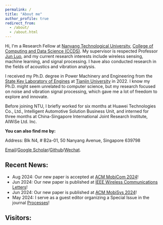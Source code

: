 ```yaml
---
permalink: /
title: "About me"
author_profile: true
redirect_from: 
  - /about/
  - /about.html
---
```


Hi, I'm a Research Fellow at [Nanyang Technological University](https://www.ntu.edu.sg/), [College of Computing and Data Science (CCDS)](https://www.ntu.edu.sg/computing). My supervisor is respected Professor [Jun Luo](https://dr.ntu.edu.sg/cris/rp/rp01107), and my current research interests include wireless sensing, machine learning, and signal processing. I have also conducted research in the fields of acoustics and vibration analysis.

I received my Ph.D. degree in Power Machinery and Engineering from the [State Key Laboratory of Engines](https://www.tju.edu.cn/info/1058/1442.htm) at [Tianjin University](https://www.tju.edu.cn/) in 2022. I know my Ph.D. might seem unrelated to computer science, but my research focused on noise and vibration signal processing, which gave me a lot of freedom to explore and innovate.

Before joining NTU, I briefly worked for six months at Huawei Technologies Co., Ltd., Intelligent Automotive Solution Business Unit, and interned for three months at China-Singapore International Joint Research Institute, AIWiSe Ltd. Inc.

**You can also find me by:**

Address: Blk N4, # B2a-01, 50 Nanyang Avenue, Singapore 639798

[Email](mailto:l.xin@ntu.edu.sg)/[Google Scholar](https://scholar.google.com/citations?user=qSy0jogAAAAJ&hl=en)/[Github](https://github.com/MadFrogL)/[Wechat](../images/Wechat.jpg).


## Recent News:
+ Aug 2024: Our new paper is accepted at [ACM MobiCom 2024]([https://sigmobile.org/mobicom/2024/](https://www.researchgate.net/profile/Jun-Luo-10/publication/383396909_Beamforming_made_Malicious_Manipulating_Wi-Fi_Traffic_via_Beamform-ing_Feedback_Forgery/links/66ce79eb64f7bf7b19450153/Beamforming-made-Malicious-Manipulating-Wi-Fi-Traffic-via-Beamform-ing-Feedback-Forgery.pdf))!
+ Jun 2024: Our new paper is published at [IEEE Wireless Communications Letters](https://ieeexplore.ieee.org/abstract/document/10551398)!
+ Jun 2024: Our new paper is published at [ACM MobiSys 2024](https://dl.acm.org/doi/abs/10.1145/3643832.3661889)!
+ May 2024: I serve as a guest editor organizing a Special Issue in the journal [Processes](https://www.mdpi.com/journal/processes/special_issues/66PX93378U)!

<!--
## Working State:
<a href="https://git.io/streak-stats"><img src="https://streak-stats.demolab.com?user=MadFrogL&mode=weekly" alt="GitHub Streak" /></a>

<img align="center" src="https://github-readme-stats.vercel.app/api/top-langs/?username=MadFrogL&theme=transparent&hide_border=true&layout=donut-vertical&langs_count=6" />
 -->

## Visitors:
<script type='text/javascript' id='clustrmaps' src='//cdn.clustrmaps.com/map_v2.js?cl=ffffff&w=300&t=n&d=LH5PmHjr6h4ApcKK5c3RcaBP6l2O1OzOoPOmT_O_etI&co=2d78ad&cmo=3acc3a&cmn=ff5353&ct=ffffff'></script>
